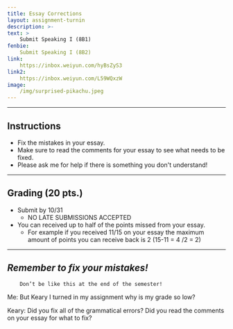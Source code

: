 ```yaml
---
title: Essay Corrections
layout: assignment-turnin
description: >-
text: >
    Submit Speaking I (8B1)
fenbie:
    Submit Speaking I (8B2)
link: 
    https://inbox.weiyun.com/hyBsZyS3
link2:
    https://inbox.weiyun.com/L59WQxzW
image: 
    /img/surprised-pikachu.jpeg
---
```

---
## Instructions
* Fix the mistakes in your essay.
* Make sure to read the comments for your essay to see what needs to be fixed.
* Please ask me for help if there is something you don't understand!

---
## Grading (20 pts.)
* Submit by 10/31
	* NO LATE SUBMISSIONS ACCEPTED
* You can received up to half of the points missed from your essay.
	* For example if you received 11/15 on your essay the maximum amount of points you can receive back is 2 (15-11 = 4 /2 = 2)

---
## ***Remember to fix your mistakes!***

        Don’t be like this at the end of the semester!

Me: But Keary I turned in my assignment why is my grade so low?

Keary: Did you fix all of the grammatical errors? Did you read the comments on your essay for what to fix?